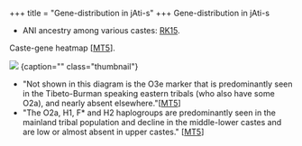 +++
title = "Gene-distribution in jAti-s"
+++
Gene-distribution in jAti-s


- ANI ancestry among various castes: [RK15](http://www.unz.com/gnxp/the-aryan-invasion-was-not-fantasy/#comments).

Caste-gene heatmap \[[MT5](https://manasataramgini.wordpress.com/2005/12/20/socio-genetic-stratification-of-india/)\].

![](../images/y-haplogroup_vs_jAti.jpg)
{caption="" class="thumbnail"}

- "Not shown in this diagram is the O3e marker that is predominantly seen in the Tibeto-Burman speaking eastern tribals (who also have some O2a), and nearly absent elsewhere."\[[MT5](https://manasataramgini.wordpress.com/2005/12/20/socio-genetic-stratification-of-india/)\]
- "The O2a, H1, F* and H2 haplogroups are predominantly seen in the mainland tribal population and decline in the middle-lower castes and are low or almost absent in upper castes." \[[MT5](https://manasataramgini.wordpress.com/2005/12/20/socio-genetic-stratification-of-india/)\]

